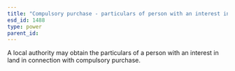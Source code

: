```yaml
---
title: "Compulsory purchase - particulars of person with an interest in land"
esd_id: 1488
type: power
parent_id:  
---
```


A local authority may obtain the particulars of a person with an interest in land in connection with compulsory purchase.

